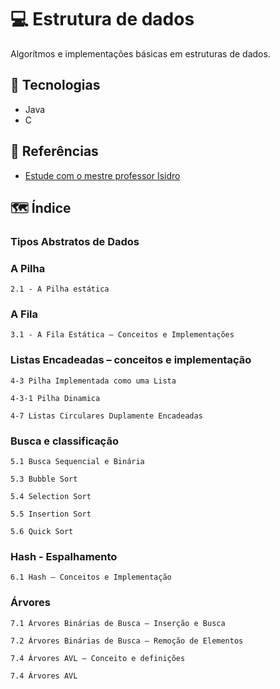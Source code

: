 # 💻 Estrutura de dados

Algorítmos e implementações básicas em estruturas de dados.

## 🚀 Tecnologias

- Java
- C

## 📖 Referências

- [Estude com o mestre professor Isidro](https://www.professorisidro.com.br/)

## 🗺 Índice

### Tipos Abstratos de Dados

### A Pilha

    2.1 - A Pilha estática

### A Fila

    3.1 - A Fila Estática – Conceitos e Implementações

### Listas Encadeadas – conceitos e implementação

    4-3 Pilha Implementada como uma Lista

    4-3-1 Pilha Dinamica

    4-7 Listas Circulares Duplamente Encadeadas

### Busca e classificação

    5.1 Busca Sequencial e Binária

    5.3 Bubble Sort

    5.4 Selection Sort

    5.5 Insertion Sort

    5.6 Quick Sort

### Hash - Espalhamento

    6.1 Hash – Conceitos e Implementação

### Árvores

    7.1 Árvores Binárias de Busca – Inserção e Busca

    7.2 Árvores Binárias de Busca – Remoção de Elementos

    7.4 Árvores AVL – Conceito e definições

    7.4 Árvores AVL
    